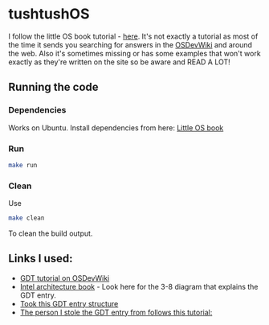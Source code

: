 # tushtushOS
I follow the little OS book tutorial - [here](https://littleosbook.github.io).
It's not exactly a tutorial as most of the time it sends you searching for answers in the [OSDevWiki](https://wiki.osdev.org) and around the web.
Also it's sometimes missing or has some examples that won't work exactly as they're written on the site so be aware and READ A LOT!

## Running the code
### Dependencies
Works on Ubuntu.
Install dependencies from here:
[Little OS book](https://littleosbook.github.io/#quick-setup)

### Run 
```bash
make run
```

### Clean
Use
```bash
make clean
```
To clean the build output.

## Links I used:
* [GDT tutorial on OSDevWiki](https://wiki.osdev.org/GDT_Tutorial)
* [Intel architecture book](https://software.intel.com/sites/default/files/managed/a4/60/325384-sdm-vol-3abcd.pdf) - Look here for the 3-8 diagram that explains the GDT entry.
* [Took this GDT entry structure](https://forum.osdev.org/viewtopic.php?p=178894#p178894)
* [The person I stole the GDT entry from follows this tutorial:](http://www.jamesmolloy.co.uk/tutorial_html/4.-The%20GDT%20and%20IDT.html)
